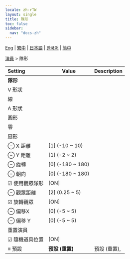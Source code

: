 ```yaml
---
locale: zh-rTW
layout: single
title: 隊形
toc: false
sidebar:
  nav: "docs-zh"
---
```

[Eng](/dancexr/menu/2025.4/actors/formation) | [繁中](/tw/dancexr/menu/2025.4/actors/formation) | [日本語](/jp/dancexr/menu/2025.4/actors/formation) | [한국어](/kr/dancexr/menu/2025.4/actors/formation) | [简中](/zh/dancexr/menu/2025.4/actors/formation)

[演員](../menu#演員) > 隊形



| Setting | Value | Description |
| :--- | --- | :--- |
|<nobr> **隊形**</nobr>|| 
|<nobr> V 形狀</nobr>|| 
|<nobr> 線</nobr>|| 
|<nobr> A 形狀</nobr>|| 
|<nobr> 圓形</nobr>|| 
|<nobr> 零</nobr>|| 
|<nobr> 扇形</nobr>|| 
|<nobr> ⊖ X 距離</nobr>| [1] (-10 ~ 10) | 
|<nobr> ⊖ Y 距離</nobr>| [1] (-2 ~ 2) | 
|<nobr> ⊖ 旋轉</nobr>| [0] (-180 ~ 180) | 
|<nobr> ⊖ 朝向</nobr>| [0] (-180 ~ 180) | 
|<nobr> ☑ 使用觀眾隊形</nobr>| [ON] | 
|<nobr> ⊖ 觀眾距離</nobr>| [2] (0.25 ~ 5) | 
|<nobr> ☑ 旋轉觀眾</nobr>| [ON] | 
|<nobr> ⊖ 偏移X</nobr>| [0] (-5 ~ 5) | 
|<nobr> ⊖ 偏移 Y</nobr>| [0] (-5 ~ 5) | 
|<nobr> 重置演員</nobr>|| 
|<nobr> ☑ 隨機道具位置</nobr>| [ON] | 
|<nobr> ≡ 預設</nobr>| **預設 (重置)** | 預設 (重置),  |
